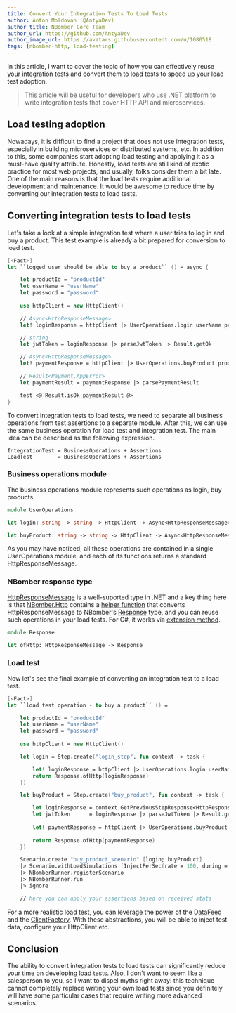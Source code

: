 ```yaml
---
title: Convert Your Integration Tests To Load Tests
author: Anton Moldovan (@AntyaDev)
author_title: NBomber Core Team
author_url: https://github.com/AntyaDev
author_image_url: https://avatars.githubusercontent.com/u/1080518
tags: [nbomber-http, load-testing]
---
```


In this article, I want to cover the topic of how you can effectively reuse your integration tests and convert them to load tests to speed up your load test adoption. 

> This article will be useful for developers who use .NET platform to write integration tests that cover HTTP API and microservices.

## Load testing adoption

Nowadays, it is difficult to find a project that does not use integration tests, especially in building microservices or distributed systems, etc. In addition to this, some companies start adopting load testing and applying it as a must-have quality attribute. Honestly, load tests are still kind of exotic practice for most web projects, and usually, folks consider them a bit late. One of the main reasons is that the load tests require additional development and maintenance. It would be awesome to reduce time by converting our integration tests to load tests.

## Converting integration tests to load tests

Let's take a look at a simple integration test where a user tries to log in and buy a product. This test example is already a bit prepared for conversion to load test. 

```fsharp
[<Fact>]
let ``logged user should be able to buy a product`` () = async {

    let productId = "productId"
    let userName = "userName"
    let password = "password"
    
    use httpClient = new HttpClient()

    // Async<HttpResponseMessage>
    let! loginResponse = httpClient |> UserOperations.login userName password

    // string
    let jwtToken = loginResponse |> parseJwtToken |> Result.getOk

    // Async<HttpResponseMessage>
    let! paymentResponse = httpClient |> UserOperations.buyProduct productId jwtToken

    // Result<Payment,AppError>
    let paymentResult = paymentResponse |> parsePaymentResult

    test <@ Result.isOk paymentResult @>
}
```

To convert integration tests to load tests, we need to separate all business operations from test assertions to a separate module. After this, we can use the same business operation for load test and integration test. The main idea can be described as the following expression.

```
IntegrationTest = BusinessOperations + Assertions
LoadTest        = BusinessOperations + Assertions
```

### Business operations module

The business operations module represents such operations as login, buy products. 

```fsharp
module UserOperations

let login: string -> string -> HttpClient -> Async<HttpResponseMessage>

let buyProduct: string -> string -> HttpClient -> Async<HttpResponseMessage>
```

As you may have noticed, all these operations are contained in a single UserOperations module, and each of its functions returns a standard HttpResponseMessage. 

### NBomber response type

[HttpResponseMessage](https://docs.microsoft.com/en-us/dotnet/api/system.net.http.httpresponsemessage?view=net-5.0) is a well-suported type in .NET and a key thing here is that [NBomber.Http](https://github.com/PragmaticFlow/NBomber.Http) contains a [helper function](https://github.com/PragmaticFlow/NBomber.Http/blob/dev/src/NBomber.Http/Api/FSharp.fs#L24) that converts HttpResponseMessage to NBomber's [Response](https://github.com/PragmaticFlow/NBomber/blob/dev/src/NBomber/Contracts/Contracts.fs#L17) type, and you can reuse such operations in your load tests. For C#, it works via [extension method](https://github.com/PragmaticFlow/NBomber.Http/blob/dev/src/NBomber.Http/Api/CSharp.fs#L44).

```fsharp
module Response

let ofHttp: HttpResponseMessage -> Response
```

### Load test

Now let's see the final example of converting an integration test to a load test.

```fsharp
[<Fact>]
let ``load test operation - to buy a product`` () = 

    let productId = "productId"
    let userName = "userName"
    let password = "password"
    
    use httpClient = new HttpClient()

    let login = Step.create("login_step", fun context -> task {

        let! loginResponse = httpClient |> UserOperations.login userName password        
        return Response.ofHttp(loginResponse)
    })

    let buyProduct = Step.create("buy_product", fun context -> task {

        let loginResponse = context.GetPreviousStepResponse<HttpResponseMessage>()
        let jwtToken      = loginResponse |> parseJwtToken |> Result.getOk        
        
        let! paymentResponse = httpClient |> UserOperations.buyProduct productId jwtToken        
        
        return Response.ofHttp(paymentResponse)
    })

    Scenario.create "buy_product_scenario" [login; buyProduct]
    |> Scenario.withLoadSimulations [InjectPerSec(rate = 100, during = minutes 5)]
    |> NBomberRunner.registerScenario
    |> NBomberRunner.run
    |> ignore

    // here you can apply your assertions based on received stats
```

For a more realistic load test, you can leverage the power of the [DataFeed](https://nbomber.com/docs/general-concepts#datafeed) and the [ClientFactory](https://nbomber.com/docs/general-concepts#clientfactory). With these abstractions, you will be able to inject test data, configure your HttpClient etc.

## Conclusion

The ability to convert integration tests to load tests can significantly reduce your time on developing load tests. Also, I don't want to seem like a salesperson to you, so I want to dispel myths right away: this technique cannot completely replace writing your own load tests since you definitely will have some particular cases that require writing more advanced scenarios.